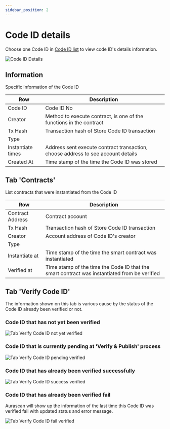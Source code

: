 ```yaml
---
sidebar_position: 2
---
```


# Code ID details

Choose one Code ID in [Code ID list](https://docs.aura.network/product/aurascan/advanced-topics/code-id/code_id_list) to view code ID's details information.

![Code ID Details](/img/aurascan/Advanced_topic_verified_Code_ID_details.png)

## Information

Specific information of the Code ID

| Row | Description |
| ------ | ------ |
| Code ID | Code ID No |
| Creator | Method to execute contract, is one of the functions in the contract |  
| Tx Hash | Transaction hash of Store Code ID transaction |
| Type |  | Standard type of Code ID, e.g CW20, CW721, CW4973. Only show type of Code IDs with the one that have been registered type correctly | 	
| Instantiate times | Address sent execute contract transaction, choose address to see account details  |
| Created At | Time stamp of the time the Code ID was stored |

## Tab 'Contracts'

List contracts that were instantiated from the Code ID

| Row | Description |
| ------ | ------ |
| Contract Address | Contract account |
| Tx Hash | Transaction hash of Store Code ID transaction |  
| Creator | Account address of Code ID's creator |
| Type |  | Standard type of Smart Contract, e.g CW20, CW721, CW4973. Type of smart contract same with type of Code ID that the smart contract was instantiated from| 	
| Instantiate at | Time stamp of the time the smart contract was instantiated  |
| Verified at | Time stamp of the time the Code ID that the smart contract was instantiated from be verified |

## Tab 'Verify Code ID'
The information shown on this tab is various cause by the status of the Code ID already been verified or not. 

### Code ID that has not yet been verified

![Tab Verify Code ID not yet verified](/img/aurascan/Advanced_topic_tab_verify_Code_ID_not_yet_verified.png)

### Code ID that is currently pending at 'Verify & Publish' process

![Tab Verify Code ID pending verified](/img/aurascan/Advanced_topic_tab_verify_Code_ID_pending_verified.png)

### Code ID that has already been verified successfully

![Tab Verify Code ID success verified](/img/aurascan/Advanced_topic_tab_verify_Code_ID_success_verified.png)

### Code ID that has already been verified fail
Aurascan will show up the information of the last time this Code ID was verified fail with updated status and error message.

![Tab Verify Code ID fail verified](/img/aurascan/Advanced_topic_tab_verify_Code_ID_fail_verified.png)

 



